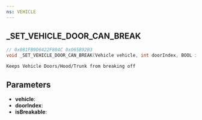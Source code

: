 ```yaml
---
ns: VEHICLE
---
```

## _SET_VEHICLE_DOOR_CAN_BREAK

```c
// 0x081FB9D6422F804C 0x065B92B3
void _SET_VEHICLE_DOOR_CAN_BREAK(Vehicle vehicle, int doorIndex, BOOL isBreakable);
```

```
Keeps Vehicle Doors/Hood/Trunk from breaking off
```

## Parameters
* **vehicle**:
* **doorIndex**:
* **isBreakable**:
